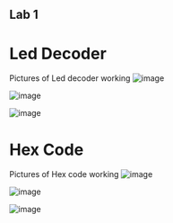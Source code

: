 ## Lab 1

# Led Decoder
Pictures of Led decoder working
![image](https://user-images.githubusercontent.com/57019745/155862444-ca1ea0e2-2d5b-4678-9790-492808f5123d.png)

![image](https://user-images.githubusercontent.com/57019745/155862461-e9ba4c55-4b76-4343-b825-868800ded983.png)

![image](https://user-images.githubusercontent.com/57019745/155862429-48f4e985-914f-4efd-a295-c5d095e98645.png)

# Hex Code 
Pictures of Hex code working 
![image](https://user-images.githubusercontent.com/57019745/155862498-38447ed6-262b-4e73-b622-6acc33f51abf.png)

![image](https://user-images.githubusercontent.com/57019745/155862482-1c5c2ae4-d3ee-4049-883c-bef420a5665c.png)

![image](https://user-images.githubusercontent.com/57019745/155862487-a3f3049a-b7eb-40cb-a6bc-6607c85cd451.png)

